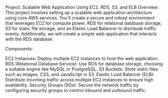 Project: Scalable Web Application Using EC2, RDS, S3, and ELB
Overview:
This project involves setting up a scalable web application architecture using core AWS services. You'll create a secure and robust environment that leverages EC2 for compute power, RDS for relational database storage, S3 for static file storage, and an Elastic Load Balancer to distribute traffic evenly. Additionally, we will create a simple web application that interacts with the RDS database.

Components:

EC2 Instances: Deploy multiple EC2 instances to host the web application.
RDS (Relational Database Service): Use RDS for database storage, choosing a suitable engine like MySQL or PostgreSQL.
S3 Buckets: Store static files such as images, CSS, and JavaScript in S3.
Elastic Load Balancer (ELB): Distribute incoming traffic across multiple EC2 instances to ensure high availability.
Security Groups (SGs): Secure the network traffic by configuring security groups to control inbound and outbound traffic.
